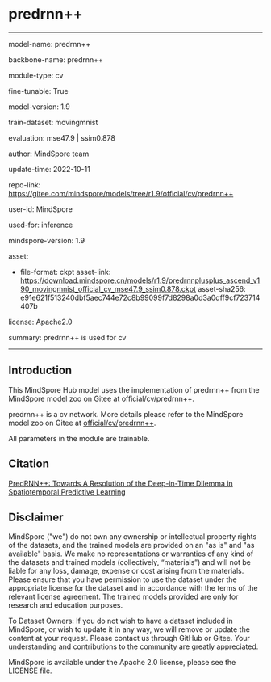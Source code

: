 # predrnn++

---

model-name: predrnn++

backbone-name: predrnn++

module-type: cv

fine-tunable: True

model-version: 1.9

train-dataset: movingmnist

evaluation: mse47.9 | ssim0.878

author: MindSpore team

update-time: 2022-10-11

repo-link: <https://gitee.com/mindspore/models/tree/r1.9/official/cv/predrnn++>

user-id: MindSpore

used-for: inference

mindspore-version: 1.9

asset:

-
    file-format: ckpt
    asset-link: <https://download.mindspore.cn/models/r1.9/predrnnplusplus_ascend_v190_movingmnist_official_cv_mse47.9_ssim0.878.ckpt>
    asset-sha256: e91e621f513240dbf5aec744e72c8b99099f7d8298a0d3a0dff9cf723714407b

license: Apache2.0

summary: predrnn++ is used for cv

---

## Introduction

This MindSpore Hub model uses the implementation of predrnn++ from the MindSpore model zoo on Gitee at official/cv/predrnn++.

predrnn++ is a cv network. More details please refer to the MindSpore model zoo on Gitee at [official/cv/predrnn++](https://gitee.com/mindspore/models/blob/r1.9/official/cv/predrnn++/README.md).

All parameters in the module are trainable.

## Citation

[PredRNN++: Towards A Resolution of the Deep-in-Time Dilemma in Spatiotemporal Predictive Learning](https://arxiv.org/pdf/1804.06300v2.pdf)

## Disclaimer

MindSpore ("we") do not own any ownership or intellectual property rights of the datasets, and the trained models are provided on an "as is" and "as available" basis. We make no representations or warranties of any kind of the datasets and trained models (collectively, “materials”) and will not be liable for any loss, damage, expense or cost arising from the materials. Please ensure that you have permission to use the dataset under the appropriate license for the dataset and in accordance with the terms of the relevant license agreement. The trained models provided are only for research and education purposes.

To Dataset Owners: If you do not wish to have a dataset included in MindSpore, or wish to update it in any way, we will remove or update the content at your request. Please contact us through GitHub or Gitee. Your understanding and contributions to the community are greatly appreciated.

MindSpore is available under the Apache 2.0 license, please see the LICENSE file.
